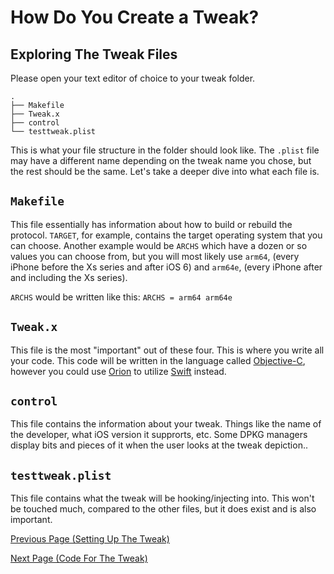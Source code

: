 # How Do You Create a Tweak?

## Exploring The Tweak Files

Please open your text editor of choice to your tweak folder.

```
.
├── Makefile
├── Tweak.x
├── control
└── testtweak.plist
```

This is what your file structure in the folder should look like. The `.plist` file may have a different name depending on the tweak name you chose, but the rest should be the same. Let's take a deeper dive into what each file is.

## `Makefile`

This file essentially has information about how to build or rebuild the protocol.  `TARGET`, for example, contains the target operating system that you can choose. Another example would be `ARCHS` which have a dozen or so values you can choose from, but you will most likely use `arm64`, (every iPhone before the Xs series and after iOS 6) and `arm64e`, (every iPhone after and including the Xs series).

`ARCHS` would be written like this: `ARCHS = arm64 arm64e`

## `Tweak.x`

This file is the most "important" out of these four. This is where you write all your code. This code will be written in the language called [Objective-C](https://developer.apple.com/library/archive/documentation/Cocoa/Conceptual/ProgrammingWithObjectiveC/Introduction/Introduction.html), however you could use [Orion](https://orion.theos.dev) to utilize [Swift](https://developer.apple.com/swift/) instead.

## `control`

This file contains the information about your tweak. Things like the name of the developer, what iOS version it supprorts, etc. Some DPKG managers display bits and pieces of it when the user looks at the tweak depiction..

## `testtweak.plist`

This file contains what the tweak will be hooking/injecting into. This won't be touched much, compared to the other files, but it does exist and is also important.

[Previous Page (Setting Up The Tweak)](./p0_starting_off.md)

[Next Page (Code For The Tweak)](./p2_syntax.md)
